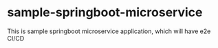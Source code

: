 # sample-springboot-microservice
This is sample springboot microservice application, which will have e2e CI/CD
